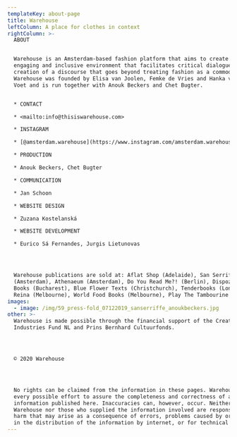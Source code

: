 ```yaml
---
templateKey: about-page
title: Warehouse
leftColumn: A place for clothes in context
rightColumn: >-
  ABOUT


  Warehouse is an Amsterdam-based fashion platform that aims to create an open,
  engaging and inclusive environment that facilitates critical dialogue and the
  creation of a discourse that goes beyond treating fashion as a commodity.
  Warehouse was founded by Elisa van Joolen, Femke de Vries and Hanka van der
  Voet and is run together with Anouk Beckers and Chet Bugter.


  * CONTACT

  * <mailto:info@thisiswarehouse.com>

  * INSTAGRAM

  * [@amsterdam.warehouse](https://www.instagram.com/amsterdam.warehouse)

  * PRODUCTION

  * Anouk Beckers, Chet Bugter

  * COMMUNICATION

  * Jan Schoon

  * WEBSITE DESIGN

  * Zuzana Kostelanská

  * WEBSITE DEVELOPMENT 

  * Eurico Sá Fernandes, Jurgis Lietunovas




  Warehouse publications are sold at: Aflat Shop (Adelaide), San Serriffe
  (Amsterdam), Athenaeum (Amsterdam), Do You Read Me?! (Berlin), Dispozitiv
  Books (Bucharest), Blue Flower Texts (Christchurch), Tenderbooks (London),
  Reina (Melbourne), World Food Books (Melbourne), Play The Tambourine (online).
images:
  - image: /img/59_press-fold_07122019_sanserriffe_anoukbeckers.jpg
other: >-
  Warehouse is made possible through the financial support of the Creative
  Industries Fund NL and Prins Bernhard Cultuurfonds.




  © 2020 Warehouse




  No rights can be claimed from the information in these pages. Warehouse makes
  every possible effort to assure the completeness and correctness of all
  information published here. Inaccuracies can, however, occur. Neither
  Warehouse nor those who supplied the information involved are responsible for
  harm that may arise as a consequence of errors, problems caused by or inherent
  in the distribution of the information by internet, or for technical failures.
---
```


